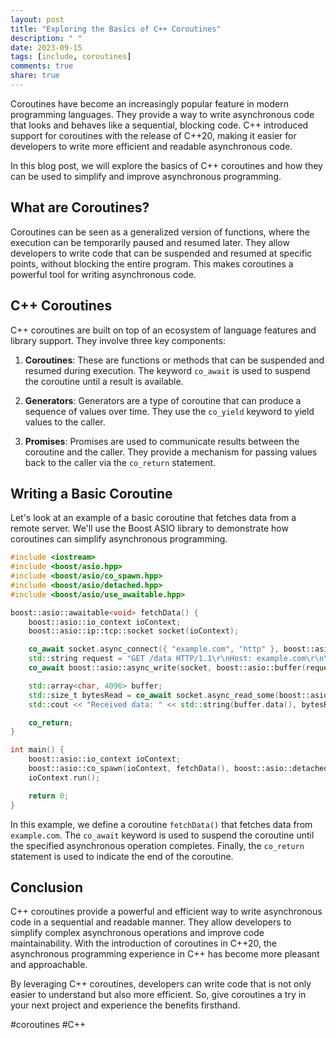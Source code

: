 ```yaml
---
layout: post
title: "Exploring the Basics of C++ Coroutines"
description: " "
date: 2023-09-15
tags: [include, coroutines]
comments: true
share: true
---
```


Coroutines have become an increasingly popular feature in modern programming languages. They provide a way to write asynchronous code that looks and behaves like a sequential, blocking code. C++ introduced support for coroutines with the release of C++20, making it easier for developers to write more efficient and readable asynchronous code.

In this blog post, we will explore the basics of C++ coroutines and how they can be used to simplify and improve asynchronous programming. 

## What are Coroutines?

Coroutines can be seen as a generalized version of functions, where the execution can be temporarily paused and resumed later. They allow developers to write code that can be suspended and resumed at specific points, without blocking the entire program. This makes coroutines a powerful tool for writing asynchronous code.

## C++ Coroutines

C++ coroutines are built on top of an ecosystem of language features and library support. They involve three key components:

1. **Coroutines**: These are functions or methods that can be suspended and resumed during execution. The keyword `co_await` is used to suspend the coroutine until a result is available.

2. **Generators**: Generators are a type of coroutine that can produce a sequence of values over time. They use the `co_yield` keyword to yield values to the caller.

3. **Promises**: Promises are used to communicate results between the coroutine and the caller. They provide a mechanism for passing values back to the caller via the `co_return` statement.

## Writing a Basic Coroutine

Let's look at an example of a basic coroutine that fetches data from a remote server. We'll use the Boost ASIO library to demonstrate how coroutines can simplify asynchronous programming.

```cpp
#include <iostream>
#include <boost/asio.hpp>
#include <boost/asio/co_spawn.hpp>
#include <boost/asio/detached.hpp>
#include <boost/asio/use_awaitable.hpp>

boost::asio::awaitable<void> fetchData() {
    boost::asio::io_context ioContext;
    boost::asio::ip::tcp::socket socket(ioContext);

    co_await socket.async_connect({ "example.com", "http" }, boost::asio::use_awaitable);
    std::string request = "GET /data HTTP/1.1\r\nHost: example.com\r\n\r\n";
    co_await boost::asio::async_write(socket, boost::asio::buffer(request), boost::asio::use_awaitable);

    std::array<char, 4096> buffer;
    std::size_t bytesRead = co_await socket.async_read_some(boost::asio::buffer(buffer), boost::asio::use_awaitable);
    std::cout << "Received data: " << std::string(buffer.data(), bytesRead) << std::endl;

    co_return;
}

int main() {
    boost::asio::io_context ioContext;
    boost::asio::co_spawn(ioContext, fetchData(), boost::asio::detached);
    ioContext.run();

    return 0;
}
```

In this example, we define a coroutine `fetchData()` that fetches data from `example.com`. The `co_await` keyword is used to suspend the coroutine until the specified asynchronous operation completes. Finally, the `co_return` statement is used to indicate the end of the coroutine.

## Conclusion

C++ coroutines provide a powerful and efficient way to write asynchronous code in a sequential and readable manner. They allow developers to simplify complex asynchronous operations and improve code maintainability. With the introduction of coroutines in C++20, the asynchronous programming experience in C++ has become more pleasant and approachable.

By leveraging C++ coroutines, developers can write code that is not only easier to understand but also more efficient. So, give coroutines a try in your next project and experience the benefits firsthand.

#coroutines #C++